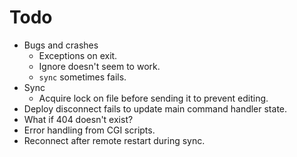 # Todo

* Bugs and crashes
  * Exceptions on exit.
  * Ignore doesn't seem to work.
  * `sync` sometimes fails.
* Sync
  * Acquire lock on file before sending it to prevent editing.
* Deploy disconnect fails to update main command handler state.
* What if 404 doesn't exist?
* Error handling from CGI scripts.
* Reconnect after remote restart during sync.
